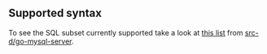 ## Supported syntax

To see the SQL subset currently supported take a look at [this list](https://github.com/src-d/go-mysql-server/blob/7cdd4325a65caf5fcef6c4482b4345045da172d1/SUPPORTED.md) from [src-d/go-mysql-server](https://github.com/src-d/go-mysql-server).
